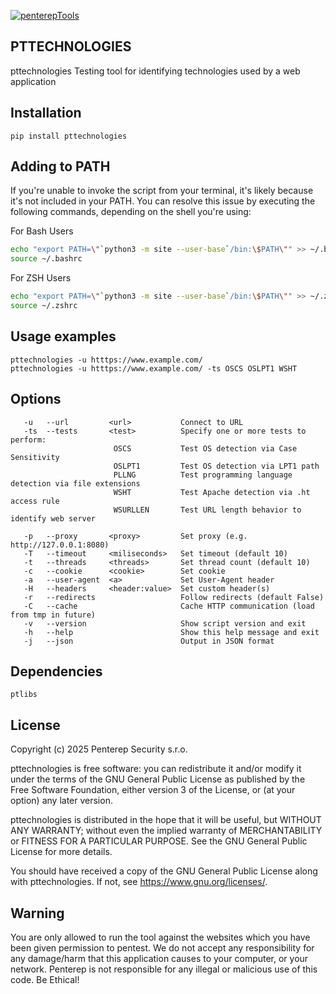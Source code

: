 [![penterepTools](https://www.penterep.com/external/penterepToolsLogo.png)](https://www.penterep.com/)


## PTTECHNOLOGIES

pttechnologies Testing tool for identifying technologies used by a web application

## Installation

```
pip install pttechnologies
```

## Adding to PATH
If you're unable to invoke the script from your terminal, it's likely because it's not included in your PATH. You can resolve this issue by executing the following commands, depending on the shell you're using:

For Bash Users
```bash
echo "export PATH=\"`python3 -m site --user-base`/bin:\$PATH\"" >> ~/.bashrc
source ~/.bashrc
```

For ZSH Users
```bash
echo "export PATH=\"`python3 -m site --user-base`/bin:\$PATH\"" >> ~/.zshrc
source ~/.zshrc
```

## Usage examples
```
pttechnologies -u htttps://www.example.com/
pttechnologies -u htttps://www.example.com/ -ts OSCS OSLPT1 WSHT
```

## Options
```
   -u   --url         <url>           Connect to URL
   -ts  --tests       <test>          Specify one or more tests to perform:
                       OSCS           Test OS detection via Case Sensitivity
                       OSLPT1         Test OS detection via LPT1 path
                       PLLNG          Test programming language detection via file extensions
                       WSHT           Test Apache detection via .ht access rule
                       WSURLLEN       Test URL length behavior to identify web server

   -p   --proxy       <proxy>         Set proxy (e.g. http://127.0.0.1:8080)
   -T   --timeout     <miliseconds>   Set timeout (default 10)
   -t   --threads     <threads>       Set thread count (default 10)
   -c   --cookie      <cookie>        Set cookie
   -a   --user-agent  <a>             Set User-Agent header
   -H   --headers     <header:value>  Set custom header(s)
   -r   --redirects                   Follow redirects (default False)
   -C   --cache                       Cache HTTP communication (load from tmp in future)
   -v   --version                     Show script version and exit
   -h   --help                        Show this help message and exit
   -j   --json                        Output in JSON format
```

## Dependencies
```
ptlibs
```

## License

Copyright (c) 2025 Penterep Security s.r.o.

pttechnologies is free software: you can redistribute it and/or modify it under the terms of the GNU General Public License as published by the Free Software Foundation, either version 3 of the License, or (at your option) any later version.

pttechnologies is distributed in the hope that it will be useful, but WITHOUT ANY WARRANTY; without even the implied warranty of MERCHANTABILITY or FITNESS FOR A PARTICULAR PURPOSE. See the GNU General Public License for more details.

You should have received a copy of the GNU General Public License along with pttechnologies. If not, see https://www.gnu.org/licenses/.

## Warning

You are only allowed to run the tool against the websites which
you have been given permission to pentest. We do not accept any
responsibility for any damage/harm that this application causes to your
computer, or your network. Penterep is not responsible for any illegal
or malicious use of this code. Be Ethical!
